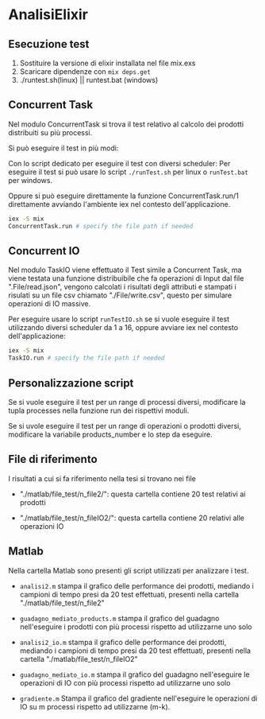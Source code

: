 # AnalisiElixir

## Esecuzione test

1. Sostituire la versione di elixir installata nel file mix.exs
2. Scaricare dipendenze con `mix deps.get`
3. ./runtest.sh(linux) ||  runtest.bat (windows)

## Concurrent Task

Nel modulo ConcurrentTask si trova il test relativo al
calcolo dei prodotti distribuiti su più processi.

Si può eseguire il test in più modi:

Con lo script dedicato per eseguire il test con diversi scheduler:
Per eseguire il test si può usare lo script
`./runTest.sh` per linux o `runTest.bat` per windows.

Oppure si può eseguire direttamente la funzione ConcurrentTask.run/1
direttamente avviando l'ambiente iex nel contesto dell'applicazione.

```bash
iex -S mix
ConcurrentTask.run # specify the file path if needed
```

## Concurrent IO

Nel modulo TaskIO viene effettuato il Test simile a Concurrent Task, ma
viene testata una funzione distribuibile che fa operazioni di Input dal
file ".File/read.json", vengono calcolati i risultati degli attributi e
stampati i risulati su un file csv chiamato "./File/write.csv",
questo per simulare operazioni di IO massive.

Per eseguire usare lo script `runTestIO.sh` se si vuole eseguire il test
utilizzando diversi scheduler da 1 a 16, oppure avviare iex nel contesto
dell'applicazione:

```bash
iex -S mix
TaskIO.run # specify the file path if needed
```

## Personalizzazione script

Se si vuole eseguire il test per un range di processi diversi,
modificare la tupla processes nella funzione run dei rispettivi
moduli.

Se si uvole eseguire il test per un range di operazioni o prodotti diversi,
modificare la variabile products_number e lo step da eseguire.

## File di riferimento

I risultati a cui si fa riferimento nella tesi si trovano nei file

- "./matlab/file_test/n_file2/": questa cartella contiene 20 test relativi ai prodotti

- "./matlab/file_test/n_fileIO2/": questa cartella contiene 20 relativi alle operazioni IO

## Matlab

Nella cartella Matlab sono presenti gli script utilizzati per analizzare i test.

- `analisi2.m` stampa il grafico delle performance dei prodotti, mediando i campioni di tempo presi
da 20 test effettuati, presenti nella cartella "./matlab/file_test/n_file2"

- `guadagno_mediato_products.m` stampa il grafico del guadagno nell'eseguire i prodotti con più processi rispetto
ad utilizzarne uno solo

- `analisi2_io.m` stampa il grafico delle performance dei prodotti, mediando i campioni di tempo presi
da 20 test effettuati, presenti nella cartella "./matlab/file_test/n_fileIO2"

- `guadagno_mediato_io.m` stampa il grafico del guadagno nell'eseguire le operazioni di IO con più processi rispetto
ad utilizzarne uno solo

- `gradiente.m` Stampa il grafico del gradiente nell'eseguire le operazioni di IO su m processi rispetto ad utilizzarne (m-k).
